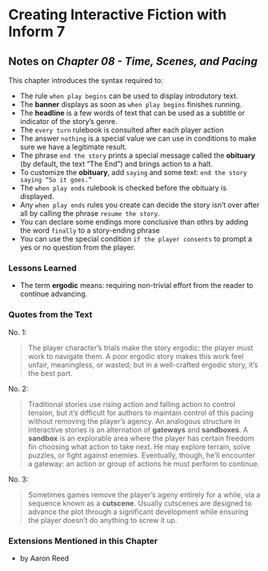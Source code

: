 # Creating Interactive Fiction with Inform 7

## Notes on _Chapter 08 - Time, Scenes, and Pacing_

This chapter introduces the syntax required to:

* The rule `when play begins` can be used to display introdutory text.
* The **banner** displays as soon as `when play begins` finishes running.
* The **headline** is a few words of text that can be used as a subtitle or indicator of the story’s genre.
* The `every turn` rulebook is consulted after each player action
* The answer `nothing` is a special value we can use in conditions to make sure we have a legitimate result.
* The phrase `end the story` prints a special message called the **obituary** (by default, the text “The End”) and brings action to a halt.
* To customize the **obituary**, add `saying` and some text: `end the story saying “So it goes.”`
* The `when play ends` rulebook is checked before the obituary is displayed.
* Any `when play ends` rules you create can decide the story isn’t over after all by calling the phrase `resume the story`.
* You can declare some endings more conclusive than othrs by adding the word `finally` to a story-ending phrase
* You can use the special condition `if the player consents` to prompt a yes or no question from the player.

### Lessons Learned

* The term **ergodic** means: requiring non-trivial effort from the reader to continue advancing. 

### Quotes from the Text

No. 1: 

> The player character’s trials make the story ergodic: the player must work to navigate them. A poor ergodic story makes this work feel unfair, meaningless, or wasted; but in a well-crafted ergodic story, it’s the best part.

No. 2: 

> Traditional stories use rising action and falling action to control tension, but it’s difficult for authors to maintain control of this pacing without removing the player’s agency. An analogous structure in interactive stories is an alternation of **gateways** and **sandboxes**. A **sandbox** is an explorable area where the player has certain freedom fin choosing what action to take next. He may explore terrain, solve puzzles, or fight against enemies. Eventually, though, he’ll encounter a gateway: an action or group of actions he must perform to continue.

No. 3: 

> Sometimes games remove the player’s ageny entirely for a while, via a sequence known as a **cutscene**. Usually cutscenes are designed to advance the plot through a significant development while ensuring the player doesn’t do anything to screw it up.

### Extensions Mentioned in this Chapter

* []() by Aaron Reed



